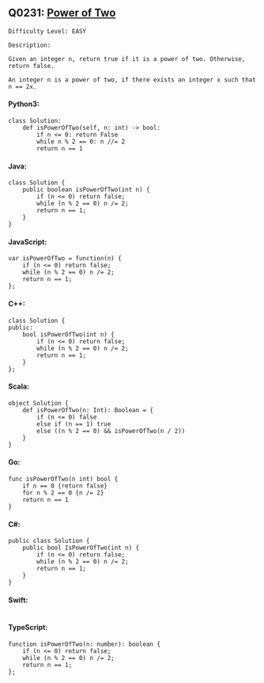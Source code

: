 ## Q0231: [Power of Two](https://leetcode.com/problems/power-of-two/)

```
Difficulty Level: EASY
```

```
Description:

Given an integer n, return true if it is a power of two. Otherwise, return false.

An integer n is a power of two, if there exists an integer x such that n == 2x.
```

#### Python3:

```
class Solution:
    def isPowerOfTwo(self, n: int) -> bool:
        if n <= 0: return False
        while n % 2 == 0: n //= 2
        return n == 1
```

#### Java:

```
class Solution {
    public boolean isPowerOfTwo(int n) {
        if (n <= 0) return false;
        while (n % 2 == 0) n /= 2;
        return n == 1;
    }
}
```

#### JavaScript:

```
var isPowerOfTwo = function(n) {
    if (n <= 0) return false;
    while (n % 2 == 0) n /= 2;
    return n == 1;
};
```

#### C++:

```
class Solution {
public:
    bool isPowerOfTwo(int n) {
        if (n <= 0) return false;
        while (n % 2 == 0) n /= 2;
        return n == 1;
    }
};
```

#### Scala:

```
object Solution {
    def isPowerOfTwo(n: Int): Boolean = {
        if (n <= 0) false
        else if (n == 1) true
        else ((n % 2 == 0) && isPowerOfTwo(n / 2))
    }
}
```

#### Go:

```
func isPowerOfTwo(n int) bool {
    if n == 0 {return false}
    for n % 2 == 0 {n /= 2}
    return n == 1
}
```

#### C#:

```
public class Solution {
    public bool IsPowerOfTwo(int n) {
        if (n <= 0) return false;
        while (n % 2 == 0) n /= 2;
        return n == 1;
    }
}
```

#### Swift:

```

```

#### TypeScript:

```
function isPowerOfTwo(n: number): boolean {
    if (n <= 0) return false;
    while (n % 2 == 0) n /= 2;
    return n == 1;
};
```